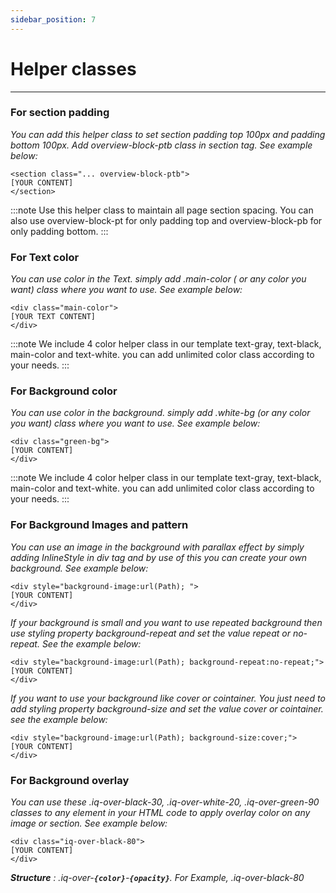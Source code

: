 ```yaml
---
sidebar_position: 7
---
```


# Helper classes

<hr/>

### For section padding
_You can add this helper class to set section padding top 100px and padding bottom 100px.
Add overview-block-ptb class in section tag. See example below:_

```
<section class="... overview-block-ptb">
[YOUR CONTENT]
</section>
```

:::note
Use this helper class to maintain all page section spacing. You can also use overview-block-pt for only padding top and overview-block-pb for only padding bottom.
:::

### For Text color

_You can use color in the Text. simply add .main-color ( or any color you want) class where you want to use. See example below:_

```
<div class="main-color">
[YOUR TEXT CONTENT]
</div>
```

:::note
We include 4 color helper class in our template text-gray, text-black, main-color and text-white. you can add unlimited color class according to your needs.
:::

### For Background color

_You can use color in the background. simply add .white-bg (or any color you want) class where you want to use. See example below:_
```
<div class="green-bg">
[YOUR CONTENT]
</div>
```

:::note
We include 4 color helper class in our template text-gray, text-black, main-color and text-white. you can add unlimited color class according to your needs.
:::

### For Background Images and pattern
_You can use an image in the background with parallax effect by simply adding InlineStyle in div tag and by use of this you can create your own background. See example below:_

```
<div style="background-image:url(Path); ">
[YOUR CONTENT]
</div>
```

_If your background is small and you want to use repeated background then use styling property background-repeat and set the value repeat or no-repeat. See the example below:_
```
<div style="background-image:url(Path); background-repeat:no-repeat;">
[YOUR CONTENT]
</div>
```

_If you want to use your background like cover or cointainer. You just need to add styling property background-size and set the value cover or cointainer. see the example below:_

```
<div style="background-image:url(Path); background-size:cover;">
[YOUR CONTENT]
</div>
```

### For Background overlay

_You can use these .iq-over-black-30, .iq-over-white-20, .iq-over-green-90 classes to any element in your HTML code to apply overlay color on any image or section. See example below:_

```
<div class="iq-over-black-80">
[YOUR CONTENT]
</div>
```

<!-- _**Structure** : .iq-over-{`color`}-{`opacity`}. For Example, .iq-over-black-80_ -->
_**Structure** : .iq-over-**`{color}`**-**`{opacity}`**. For Example, .iq-over-black-80_
